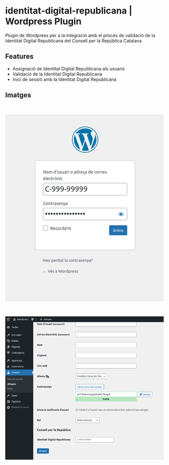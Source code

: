 # identitat-digital-republicana | Wordpress Plugin
Plugin de Wordpress per a la integració amb el procés de validació de la Identitat Digital Republicana del Consell per la República Catalana

## Features

- Assignació de Identitat Digital Republicana als usuaris
- Validació de la Identitat Digital Republicana
- Inici de sessió amb la Identitat Digital Republicana

## Imatges

<br>

<center>

![Inici de sessió](assets/login.png)

<br>

![Inici de sessió](assets/crear.png)

</center>

